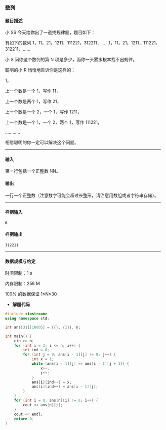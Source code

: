 ### 数列

#### 题目描述

 小 SS 今天给你出了一道找规律题，题目如下：

 有如下的数列 1，11，21，1211，111221，312211，……1，11，21，1211，111221，312211，……

 小 S 问你这个数列的第 N 项是多少，而你一头雾水根本找不出规律。

 聪明的小 R 悄悄地告诉你是这样的：

 1，

 上一个数是一个 1，写作 11，

 上一个数是两个 1，写作 21，

 上一个数是一个 2，一个 1，写作 1211，

 上一个数是一个 1，一个 2，两个 1，写作 111221，

 …………

 相信聪明的你一定可以解决这个问题。

------

#### 输入

 第一行包括一个正整数 NN。

#### 输出

 一行一个正整数（注意数字可能会超过长整形，请注意用数组或者字符串存储）。

------

#### 样例输入

```
6
```

#### 样例输出

```
312211
```

------

#### 数据规模与约定

 时间限制：1 s

 内存限制：256 M

 100% 的数据保证 1≤N≤30

- **解题代码**

```c++
#include <iostream>
using namespace std;

int ans[31][10005] = {{}, {1}}, n;

int main() {
	cin >> n;
	for (int i = 2; i <= n; i++) {
		int ind = 0;
		for (int j = 0; ans[i - 1][j] != 0; j++) {
			int x = 1;
			while (ans[i - 1][j] == ans[i - 1][j + 1]) {
				x++;
				j++;
			}
			ans[i][ind++] = x;
			ans[i][ind++] = ans[i - 1][j];
		}
	}
	for (int i = 0; ans[n][i] != 0; i++) {
		cout << ans[n][i];
	}
	cout << endl;
	return 0;
}
```

